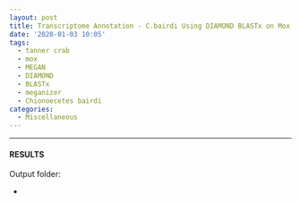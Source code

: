 ```yaml
---
layout: post
title: Transcriptome Annotation - C.bairdi Using DIAMOND BLASTx on Mox and MEGAN6 Meganizer
date: '2020-01-03 10:05'
tags:
  - tanner crab
  - mox
  - MEGAN
  - DIAMOND
  - BLASTx
  - meganizer
  - Chionoecetes bairdi
categories:
  - Miscellaneous
---
```




---

#### RESULTS

Output folder:

- []()
